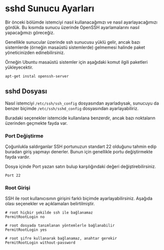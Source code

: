 # sshd Sunucu Ayarları

Bir önceki bölümde istemciyi nasıl kullanacağımızı ve nasıl ayarlayacağımızı gördük. Bu kısımda sunucu üzerinde OpenSSH ayarlamalarını nasıl yapacağımızı göreceğiz.

Genellikle sunucular üzerinde ssh sunucusu yüklü gelir, ancak bazı sistemlerde (örneğin masaüstü sistemlerde) gelmemesi halinde paket yöneticinizden edinebilirsiniz.

Örneğin Ubuntu masaüstü sistemler için aşağıdaki komut ilgili paketleri yükleyecektir.

```apt-get instal openssh-server```

## sshd Dosyası

Nasıl istemciyi ```/etc/ssh/ssh_config``` dosyasından ayarladıysak, sunucuyu da benzer biçimde ```/etc/ssh/sshd_config``` dosyasından ayarlayabiliriz.

Buradaki seçenekler istemcide kullanılana benzerdir, ancak bazı noktaların üzerinden geçmekte fayda var.

### Port Değiştirme

Çoğunlukla saldırganlar SSH portunuzun standart 22 olduğunu tahmin edip buradan giriş yapmayı denerler. Bunun için genellikle portu değiştirmekte fayda vardır.

Dosya içinde Port yazan satırı bulup karşılığındaki değeri değiştirebilirsiniz.

```
Port 22
```

### Root Girişi

SSH ile root kullanıcısının girişini farklı biçimde ayarlayabilirsiniz. Aşağıda olası seçenekler ve açıklamaları belirtilmiştir.

```
# root hiçbir şekilde ssh ile bağlanamaz
PermitRootLogin no

# root dosyada tanımlanan yöntemlerle bağlanabilir
PermitRootLogin yes

# root şifre kullanarak bağlanamaz, anahtar gerekir
PermitRootLogin without-password
```

